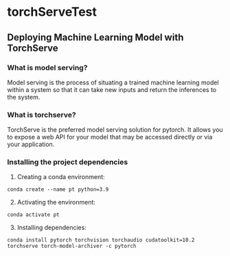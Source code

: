 # torchServeTest
## Deploying Machine Learning Model with TorchServe


### What is model serving?
Model serving is the process of situating a trained machine learning model within a system
so that it can take new inputs and return the inferences to the system.

### What is torchserve?
TorchServe is the preferred model serving solution for pytorch. It allows you to expose a
web API for your model that may be accessed directly or via your application.


### Installing the project dependencies
1. Creating a conda environment:
```shell
conda create --name pt python=3.9
```
2. Activating the environment:
```shell
conda activate pt
```
3. Installing dependencies:
```shell
conda install pytorch torchvision torchaudio cudatoolkit=10.2 torchserve torch-model-archiver -c pytorch
```
